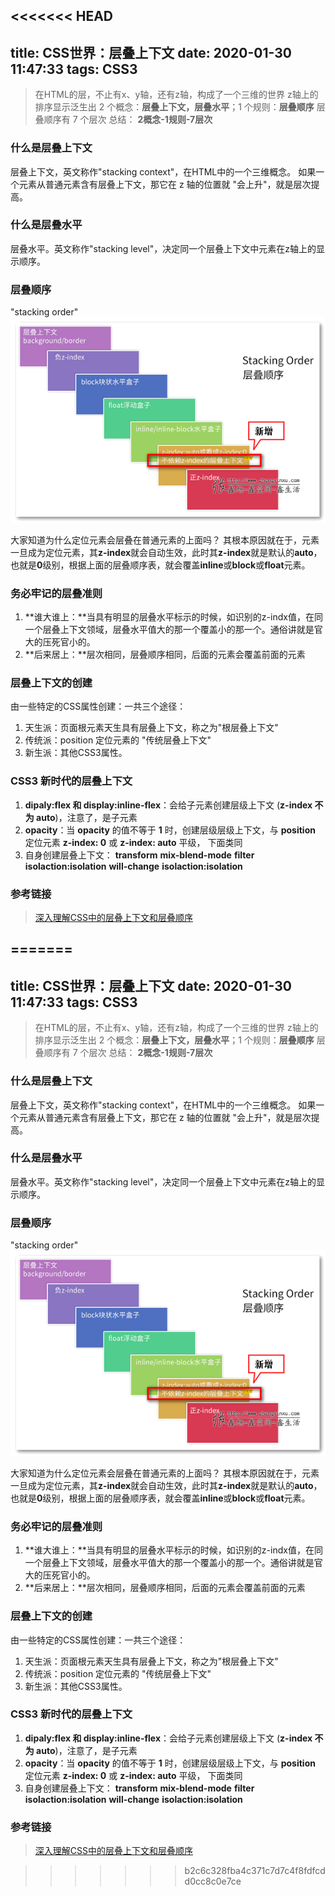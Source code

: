 <<<<<<< HEAD
---
title: CSS世界：层叠上下文
date: 2020-01-30 11:47:33
tags: CSS3
---

> 在HTML的层，不止有x、y轴，还有z轴，构成了一个三维的世界
> z轴上的排序显示泛生出 2 个概念：**层叠上下文，层叠水平**；1 个规则：**层叠顺序**
> 层叠顺序有 7 个层次
> 总结： **2概念-1规则-7层次**

### 什么是层叠上下文
层叠上下文，英文称作"stacking context"，在HTML中的一个三维概念。
如果一个元素从普通元素含有层叠上下文，那它在 z 轴的位置就 "会上升"，就是层次提高。

### 什么是层叠水平
层叠水平。英文称作"stacking level"，决定同一个层叠上下文中元素在z轴上的显示顺序。

### 层叠顺序
"stacking order"
![image](https://raw.githubusercontent.com/menghuanCode/picture/master/hexo/broswer/stacking-order.png)

<!-- more -->
大家知道为什么定位元素会层叠在普通元素的上面吗？
其根本原因就在于，元素一旦成为定位元素，其**z-index**就会自动生效，此时其**z-index**就是默认的**auto**，也就是**0**级别，根据上面的层叠顺序表，就会覆盖**inline**或**block**或**float**元素。

### 务必牢记的层叠准则
1. **谁大谁上：**当具有明显的层叠水平标示的时候，如识别的z-indx值，在同一个层叠上下文领域，层叠水平值大的那一个覆盖小的那一个。通俗讲就是官大的压死官小的。
2. **后来居上：**层次相同，层叠顺序相同，后面的元素会覆盖前面的元素


### 层叠上下文的创建
由一些特定的CSS属性创建：一共三个途径：
1. 天生派：页面根元素天生具有层叠上下文，称之为"根层叠上下文"
2. 传统派：position 定位元素的 "传统层叠上下文"
3. 新生派：其他CSS3属性。

### CSS3 新时代的层叠上下文
1. **dipaly:flex 和 display:inline-flex**：会给子元素创建层级上下文 (**z-index 不为 auto**)，注意了，是子元素
2. **opacity**：当 **opacity** 的值不等于 **1** 时，创建层级层级上下文，与 **position** 定位元素 **z-index: 0** 或 **z-index: auto** 平级， 下面类同
3. 自身创建层叠上下文： 
    **transform**
    **mix-blend-mode**
    **filter**
    **isolaction:isolation**
    **will-change**
    **isolaction:isolation**


### 参考链接
> [深入理解CSS中的层叠上下文和层叠顺序](https://www.zhangxinxu.com/wordpress/2016/01/understand-css-stacking-context-order-z-index/) 


=======
---
title: CSS世界：层叠上下文
date: 2020-01-30 11:47:33
tags: CSS3
---

> 在HTML的层，不止有x、y轴，还有z轴，构成了一个三维的世界
> z轴上的排序显示泛生出 2 个概念：**层叠上下文，层叠水平**；1 个规则：**层叠顺序**
> 层叠顺序有 7 个层次
> 总结： **2概念-1规则-7层次**

### 什么是层叠上下文
层叠上下文，英文称作"stacking context"，在HTML中的一个三维概念。
如果一个元素从普通元素含有层叠上下文，那它在 z 轴的位置就 "会上升"，就是层次提高。

### 什么是层叠水平
层叠水平。英文称作"stacking level"，决定同一个层叠上下文中元素在z轴上的显示顺序。

### 层叠顺序
"stacking order"
![image](https://raw.githubusercontent.com/menghuanCode/picture/master/hexo/broswer/stacking-order.png)

<!-- more -->
大家知道为什么定位元素会层叠在普通元素的上面吗？
其根本原因就在于，元素一旦成为定位元素，其**z-index**就会自动生效，此时其**z-index**就是默认的**auto**，也就是**0**级别，根据上面的层叠顺序表，就会覆盖**inline**或**block**或**float**元素。

### 务必牢记的层叠准则
1. **谁大谁上：**当具有明显的层叠水平标示的时候，如识别的z-indx值，在同一个层叠上下文领域，层叠水平值大的那一个覆盖小的那一个。通俗讲就是官大的压死官小的。
2. **后来居上：**层次相同，层叠顺序相同，后面的元素会覆盖前面的元素


### 层叠上下文的创建
由一些特定的CSS属性创建：一共三个途径：
1. 天生派：页面根元素天生具有层叠上下文，称之为"根层叠上下文"
2. 传统派：position 定位元素的 "传统层叠上下文"
3. 新生派：其他CSS3属性。

### CSS3 新时代的层叠上下文
1. **dipaly:flex 和 display:inline-flex**：会给子元素创建层级上下文 (**z-index 不为 auto**)，注意了，是子元素
2. **opacity**：当 **opacity** 的值不等于 **1** 时，创建层级层级上下文，与 **position** 定位元素 **z-index: 0** 或 **z-index: auto** 平级， 下面类同
3. 自身创建层叠上下文： 
    **transform**
    **mix-blend-mode**
    **filter**
    **isolaction:isolation**
    **will-change**
    **isolaction:isolation**


### 参考链接
> [深入理解CSS中的层叠上下文和层叠顺序](https://www.zhangxinxu.com/wordpress/2016/01/understand-css-stacking-context-order-z-index/) 


>>>>>>> b2c6c328fba4c371c7d7c4f8fdfcdd0cc8c0e7ce
